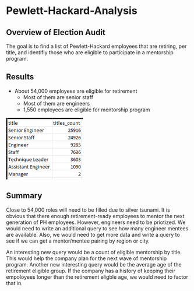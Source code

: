 # Pewlett-Hackard-Analysis

## Overview of Election Audit
The goal is to find a list of Pewlett-Hackard employees that are retiring, per title, and identifiy those who are eligible to participate in a mentorship program.


## Results

- About 54,000 employees are eligible for retirement
  - Most of them are senior staff
  - Most of them are engineers
  - 1,550 employees are eligible for mentorship program

![](https://github.com/mpfraser7/Pewlett-Hackard-Analysis/blob/main/PH%20results.png)



## Summary
Close to 54,000 roles will need to be filled due to silver tsunami. It is obvious that there enough retirement-ready employees to mentor the next generation of PH employees. However, engineers need to be priotized. We would need to write an additional query to see how many engineer mentees are available. Also, we would need to get more data and write a query to see if we can get a mentor/mentee pairing by region or city.

An interesting new query would be a count of eligible mentorship by title. This would help the company plan for the next wave of mentorship program. Another new interesting query would be the average age of the retirement eligible group. If the company has a history of keeping their empoloyees longer than the retirement eligble age, we would need to factor that in.
